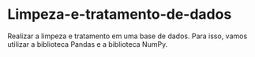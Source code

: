 # Limpeza-e-tratamento-de-dados
Realizar a limpeza e tratamento em uma base de dados. Para isso, vamos utilizar a biblioteca Pandas e a biblioteca NumPy.
